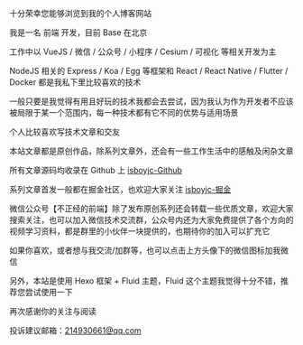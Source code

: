 十分荣幸您能够浏览到我的个人博客网站

我是一名 前端 开发，目前 Base 在北京

工作中以 VueJS / 微信 / 公众号 / 小程序 / Cesium / 可视化 等相关开发为主

NodeJS 相关的 Express / Koa / Egg 等框架和 React / React Native / Flutter / Docker 都是我私下里比较喜欢的技术

一般只要是我觉得有用且好玩的技术我都会去尝试，因为我认为作为开发者不应该被局限于某一个范围内，每一种技术都有它不同的优势与适用场景

个人比较喜欢写技术文章和交友

本站文章都是原创作品，除系列文章外，还会有一些工作生活中的感触及闲杂文章

所有文章源码均收录在 Github 上 [isboyjc-Github](https://github.com/isboyjc)

系列文章首发一般都在掘金社区，也欢迎大家关注 [isboyjc-掘金](https://juejin.im/user/5cdc302f6fb9a032155705c4/posts)

微信公众号【不正经的前端】除了发布原创系列还会转载一些优质文章，欢迎大家搜索关注，也可以加入微信技术交流群，公众号内还为大家免费提供了各个方向的视频学习资料，都是群里的小伙伴一块提供的，也期待你的加入可以扩充它

如果你喜欢，或者想与我交流/加群等，也可以点击上方头像下的微信图标加我微信

另外，本站是使用 Hexo 框架 + Fluid 主题，Fluid 这个主题我觉得十分不错，推荐您尝试使用一下

再次感谢你的关注与阅读

投诉建议邮箱：214930661@qq.com
